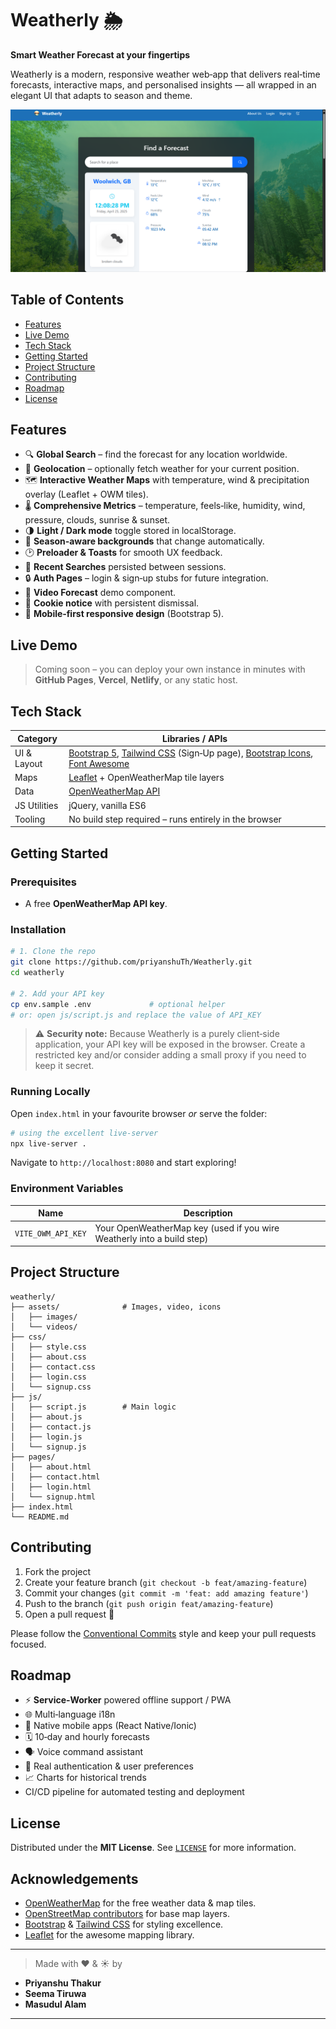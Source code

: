 # Weatherly 🌦️

**Smart Weather Forecast at your fingertips**

Weatherly is a modern, responsive weather web‑app that delivers real‑time forecasts, interactive maps, and personalised insights — all wrapped in an elegant UI that adapts to season and theme.

![Weatherly hero screenshot](assets/screenshots/hero.png)

## Table of Contents

- [Features](#features)
- [Live Demo](#live-demo)
- [Tech Stack](#tech-stack)
- [Getting Started](#getting-started)
- [Project Structure](#project-structure)
- [Contributing](#contributing)
- [Roadmap](#roadmap)
- [License](#license)

## Features

- 🔍 **Global Search** – find the forecast for any location worldwide.
- 📍 **Geolocation** – optionally fetch weather for your current position.
- 🗺️ **Interactive Weather Maps** with temperature, wind & precipitation overlay (Leaflet + OWM tiles).
- 🌡️ **Comprehensive Metrics** – temperature, feels‑like, humidity, wind, pressure, clouds, sunrise & sunset.
- 🌗 **Light / Dark mode** toggle stored in localStorage.
- 🎨 **Season‑aware backgrounds** that change automatically.
- 🕑 **Preloader & Toasts** for smooth UX feedback.
- 📜 **Recent Searches** persisted between sessions.
- 🔒 **Auth Pages** – login & sign‑up stubs for future integration.
- 🎥 **Video Forecast** demo component.
- 🍪 **Cookie notice** with persistent dismissal.
- 📱 **Mobile‑first responsive design** (Bootstrap 5).

## Live Demo

> Coming soon – you can deploy your own instance in minutes with **GitHub Pages**, **Vercel**, **Netlify**, or any static host.

## Tech Stack

| Category     | Libraries / APIs                                                                                                                                                                            |
| ------------ | ------------------------------------------------------------------------------------------------------------------------------------------------------------------------------------------- |
| UI & Layout  | [Bootstrap 5](https://getbootstrap.com), [Tailwind CSS](https://tailwindcss.com) (Sign‑Up page), [Bootstrap Icons](https://icons.getbootstrap.com), [Font Awesome](https://fontawesome.com) |
| Maps         | [Leaflet](https://leafletjs.com) + OpenWeatherMap tile layers                                                                                                                               |
| Data         | [OpenWeatherMap API](https://openweathermap.org/api)                                                                                                                                        |
| JS Utilities | jQuery, vanilla ES6                                                                                                                                                                         |
| Tooling      | No build step required – runs entirely in the browser                                                                                                                                       |

## Getting Started

### Prerequisites

- A free **OpenWeatherMap API key**.

### Installation

```bash
# 1. Clone the repo
git clone https://github.com/priyanshuTh/Weatherly.git
cd weatherly

# 2. Add your API key
cp env.sample .env             # optional helper
# or: open js/script.js and replace the value of API_KEY
```

> ⚠️ **Security note:** Because Weatherly is a purely client‑side application, your API key will be exposed in the browser. Create a restricted key and/or consider adding a small proxy if you need to keep it secret.

### Running Locally

Open `index.html` in your favourite browser _or_ serve the folder:

```bash
# using the excellent live‑server
npx live-server .
```

Navigate to `http://localhost:8080` and start exploring!

### Environment Variables

| Name               | Description                                                            |
| ------------------ | ---------------------------------------------------------------------- |
| `VITE_OWM_API_KEY` | Your OpenWeatherMap key (used if you wire Weatherly into a build step) |

## Project Structure

```
weatherly/
├── assets/              # Images, video, icons
│   ├── images/
│   └── videos/
├── css/
│   ├── style.css
│   ├── about.css
│   ├── contact.css
│   ├── login.css
│   └── signup.css
├── js/
│   ├── script.js        # Main logic
│   ├── about.js
│   ├── contact.js
│   ├── login.js
│   └── signup.js
├── pages/
│   ├── about.html
│   ├── contact.html
│   ├── login.html
│   └── signup.html
├── index.html
└── README.md
```

## Contributing

1. Fork the project
2. Create your feature branch (`git checkout -b feat/amazing-feature`)
3. Commit your changes (`git commit -m 'feat: add amazing feature'`)
4. Push to the branch (`git push origin feat/amazing-feature`)
5. Open a pull request 🚀

Please follow the [Conventional Commits](https://www.conventionalcommits.org) style and keep your pull requests focused.

## Roadmap

- ⚡ **Service‑Worker** powered offline support / PWA
- 🌐 Multi‑language i18n
- 📱 Native mobile apps (React Native/Ionic)
- 🗓️ 10‑day and hourly forecasts
- 🗣️ Voice command assistant
- 🔑 Real authentication & user preferences
- 📈 Charts for historical trends
- CI/CD pipeline for automated testing and deployment

## License

Distributed under the **MIT License**. See [`LICENSE`](LICENSE) for more information.

## Acknowledgements

- [OpenWeatherMap](https://openweathermap.org) for the free weather data & map tiles.
- [OpenStreetMap contributors](https://www.openstreetmap.org/copyright) for base map layers.
- [Bootstrap](https://getbootstrap.com) & [Tailwind CSS](https://tailwindcss.com) for styling excellence.
- [Leaflet](https://leafletjs.com) for the awesome mapping library.

---

> Made with ❤️ & ☀️ by

- **Priyanshu Thakur**
- **Seema Tiruwa**
- **Masudul Alam**

---
